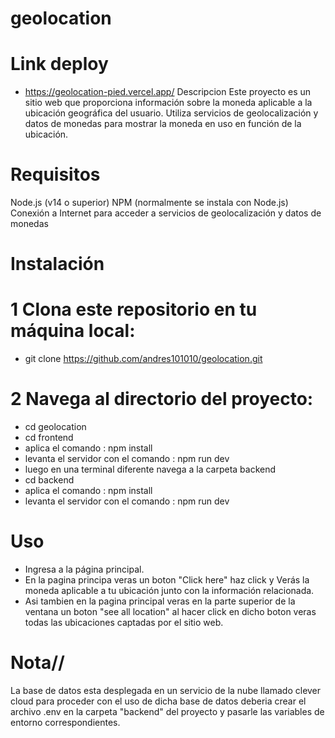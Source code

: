 # geolocation
# Link deploy
- https://geolocation-pied.vercel.app/
Descripcion
Este proyecto es un sitio web que proporciona información sobre la moneda aplicable a la ubicación geográfica del usuario. Utiliza servicios de geolocalización y datos de monedas para mostrar la moneda en uso en función de la ubicación.
# Requisitos
Node.js (v14 o superior)
NPM (normalmente se instala con Node.js)
Conexión a Internet para acceder a servicios de geolocalización y datos de monedas
# Instalación
# 1 Clona este repositorio en tu máquina local:
- git clone https://github.com/andres101010/geolocation.git
# 2 Navega al directorio del proyecto:
- cd geolocation
- cd frontend
- aplica el comando : npm install
- levanta el servidor con el comando : npm run dev
- luego en una terminal diferente navega a la carpeta backend
- cd backend
- aplica el comando : npm install
- levanta el servidor con el comando : npm run dev
# Uso
- Ingresa a la página principal.
- En la pagina principa veras un boton "Click here" haz click y Verás la moneda aplicable a tu ubicación junto con la información relacionada.
- Asi tambien en la pagina principal veras en la parte superior de la ventana un boton "see all location" al hacer click en dicho boton veras todas las ubicaciones captadas por el sitio web.

# Nota// 
La base de datos esta desplegada en un servicio de la nube llamado clever cloud
para proceder con el uso de dicha base de datos deberia crear el archivo .env en la carpeta "backend" del proyecto y pasarle las variables de entorno correspondientes.
